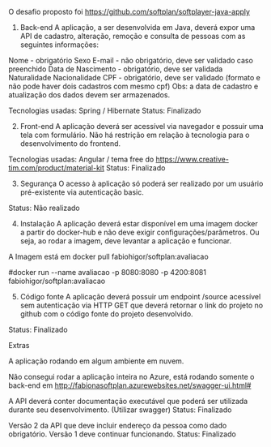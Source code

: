O desafio proposto foi https://github.com/softplan/softplayer-java-apply


1) Back-end
A aplicação, a ser desenvolvida em Java, deverá expor uma API de cadastro, alteração, remoção e consulta de pessoas com as seguintes informações:

Nome - obrigatório
Sexo
E-mail - não obrigatório, deve ser validado caso preenchido
Data de Nascimento - obrigatório, deve ser validada
Naturalidade
Nacionalidade
CPF - obrigatório, deve ser validado (formato e não pode haver dois cadastros com mesmo cpf)
Obs: a data de cadastro e atualização dos dados devem ser armazenados.

Tecnologias usadas: Spring / Hibernate 
Status: Finalizado


2) Front-end
A aplicação deverá ser acessível via navegador e possuir uma tela com formulário. 
Não há restrição em relação à tecnologia para o desenvolvimento do frontend.

Tecnologias usadas: Angular / tema free do https://www.creative-tim.com/product/material-kit
Status: Finalizado

3) Segurança
O acesso à aplicação só poderá ser realizado por um usuário pré-existente via autenticação basic.

Status: Não realizado

4) Instalação
A aplicação deverá estar disponível em uma imagem docker a partir do docker-hub e não deve exigir 
configurações/parâmetros. Ou seja, ao rodar a imagem, deve levantar a aplicação e funcionar.

A Imagem está em docker pull fabiohigor/softplan:avaliacao

#docker run --name avaliacao -p 8080:8080 -p 4200:8081 fabiohigor/softplan:avaliacao

5) Código fonte
A aplicação deverá possuir um endpoint /source acessível sem autenticação via HTTP GET que deverá retornar o link do projeto no github com o código fonte do projeto desenvolvido.

Status: Finalizado


Extras

A aplicação rodando em algum ambiente em nuvem.

Não consegui rodar a aplicação inteira no Azure, está rodando somente 
o back-end em http://fabionasoftplan.azurewebsites.net/swagger-ui.html#


A API deverá conter documentação executável que poderá ser utilizada durante seu desenvolvimento. (Utilizar swagger)
Status: Finalizado

Versão 2 da API que deve incluir endereço da pessoa como dado obrigatório. Versão 1 deve continuar funcionando.
Status: Finalizado